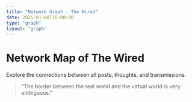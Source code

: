 ```yaml
---
title: "Network Graph - The Wired"
date: 2025-01-08T15:00:00
type: "graph"
layout: "graph"
---
```


# Network Map of The Wired

Explore the connections between all posts, thoughts, and transmissions.

> "The border between the real world and the virtual world is very ambiguous."
